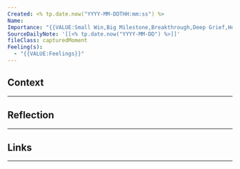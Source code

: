 ```yaml
---
Created: <% tp.date.now("YYYY-MM-DDTHH:mm:ss") %>
Name: 
Importance: "{{VALUE:Small Win,Big Milestone,Breakthrough,Deep Grief,Hopeful Shift,AHA Moment,Encouragement,Personal Truth,Pattern Shift,Other}}"
SourceDailyNote: '[[<% tp.date.now("YYYY-MM-DD") %>]]'
fileClass: capturedMoment
Feeling(s):
  - "{{VALUE:Feelings}}"
---
```

## Context
---

## Reflection 
---

## Links
---

